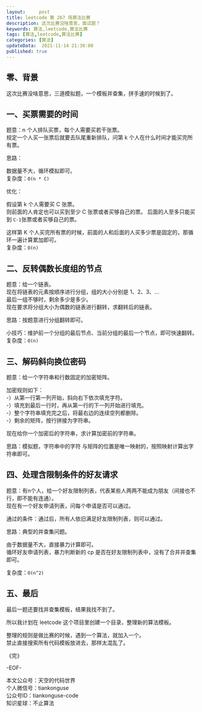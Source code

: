 ```yaml
---   
layout:     post  
title: leetcode 第 267 场算法比赛  
description: 这次比赛没啥意思，面试题？     
keywords: 算法,leetcode,算法比赛  
tags: [算法,leetcode,算法比赛]    
categories: [算法]  
updateData:  2021-11-14 21:30:00  
published: true  
---  
```



## 零、背景  


这次比赛没啥意思，三道模拟题，一个模板并查集，拼手速的时候到了。  


## 一、买票需要的时间  


题意：n 个人排队买票，每个人需要买若干张票。  
规定一个人买一张票后就要去队尾重新排队，问第 k 个人在什么时间才能买完所有票。  


思路：  

数据量不大，循环模拟即可。  
复杂度：`O(n * C)`  



优化：  


假设第 k 个人需要买 C 张票。  
则前面的人肯定也可以买到至少 C 张票或者买够自己的票。
后面的人至多只能买到 `C-1`张票或者买够自己的票。  


这样第 K 个人买完所有票的时候，前面的人和后面的人买多少票是固定的，那循环一遍计算累加即可。  
复杂度：`O(n)`  



## 二、反转偶数长度组的节点  


题意：给一个链表。  
现在将链表的元素按顺序进行分组，组的大小分别是 1、2、3、...  
最后一组不够时，剩余多少是多少。  
现在要求将分组大小为偶数的链表进行翻转，求翻转后的链表。  


思路：按题意进行分组翻转即可。  


小技巧：维护前一个分组的最后节点、当前分组的最后一个节点，即可快速翻转。  
复杂度：`O(n)`  


## 三、解码斜向换位密码  


题意：给一个字符串和行数固定的加密矩阵。  


加密规则如下：  
-）从第一行第一列开始，斜向右下依次填充字符。  
-）填充到最后一行时，再从第一行的下一列开始进行填充。  
-）整个字符串填充完之后，将最右边的连续空列都删除。  
-）剩余的矩阵，按行拼接为字符串。  


现在给你一个加密后的字符串，求计算加密前的字符串。  


思路：模拟题，字符串中的字符 与矩阵的位置是唯一映射的，按照映射计算出字符串即可。  



## 四、处理含限制条件的好友请求  


题意：有n个人，给一个好友限制列表，代表某些人两两不能成为朋友（间接也不行，即不能有连通）。  
现在有一个好友申请列表，问每个申请是否可以通过。  


通过的条件：通过后，所有人依旧满足好友限制列表，则可以通过。  



思路：典型的并查集问题。  


由于数据量不大，直接暴力计算即可。  
循环好友申请列表，暴力判断新的 cp 是否在好友限制列表中，没有了合并并查集即可。  


复杂度：`O(n^2)`  



## 五、最后  


最后一题还要找并查集模板，结果我找不到了。  


所以我计划在 leetcode 这个项目里创建一个目录，整理新的算法模板。  

整理的规则是做比赛的时候，遇到一个算法，就加入一个。  
禁止直接搜索所有代码模板放进去，那样太混乱了。  



《完》  


-EOF-  



本文公众号：天空的代码世界  
个人微信号：tiankonguse  
公众号ID：tiankonguse-code  
知识星球：不止算法  


